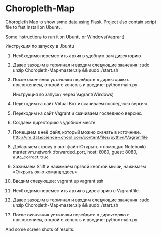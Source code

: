 # Choropleth-Map
Choropleth Map to show some data using Flask.
Project also contain script file to fast install on Ubuntu.

Some instructions to run it on Ubuntu or Windows(Vagrant)

  Инструкция по запуску в Ubuntu
1) Необходимо переместить архив в удобную вам директорию.
2) Далее заходим в терминал и вводим следующие значения:
sudo unzip Choropleth-Map-master.zip && sudo ./start.sh
3) После окончания установки перейдите в директорию  с приложением, откройте консоль и введите:
python main.py

	Инструкция по запуску через Vagrant(Windows)
1) Переходим на сайт Virtual Box и скачиваем последнюю версию. 
2) Переходим на сайт Vagrant и скачиваем последнюю версию. 
3) Создаем директорию в удобном месте.
4) Помещаем в неё файл, который можно скачать в источнике.
http://vm.datascience-school.com/content/files/python/Vagrantfile
5) Добавляем строку в этот файл (Открыть с помощью Notebook)
master.vm.network :forwarded_port, host: 8080, guest: 8080, auto_correct: true
6) Зажимаем Shift и нажимаем правой кнопкой мыши, нажимаем «Открыть окно команд здесь»
7) Вводим следующее:
vagrant up
vagrant ssh
8) Необходимо переместить архив в директорию с Vagrantfile. 
9) Далее заходим в терминал и вводим следующие значения:
sudo unzip Choropleth-Map-master.zip && sudo ./start.sh
10) После окончания установки перейдите в директорию  с приложением, откройте консоль и введите:
python main.py

And some screen shots of results:







